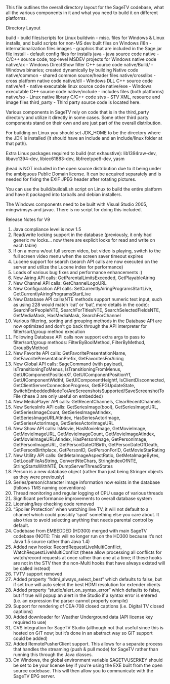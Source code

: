 This file outlines the overall directory layout for the SageTV codebase,
 what all the various components in it and what you need to build it on
 different platforms.

Directory Layout

build - build files/scripts for Linux
buildwin - misc. files for Windows & Linux installs, and build scripts for
	 non-MS dev built files on Windows
i18n - internationalization files
images - graphics that are included in the Sage.jar file
install - default config files for installs
java - java source code
native - C/C++ source code, top-level MSDEV projects for Windows native code
native/ax - Windows DirectShow filter C++ source code
native/Build/ - Windows binaries; created dynamically by building Native code
native/common - shared common source/header files
native/crosslibs - cross platform native code
native/dll - Windows DLL C++ source code
native/elf - native executable linux source code
native/exe - Windows executable C++ source code
native/include - includes files (both platforms)
native/so - Linux native library C/C++ code
stvs - STV XML, resource and image files
third_party - Third party source code is located here. 

Various components in SageTV rely on code that is in the third_party directory
and utilize it directly in some cases. Some other third party components stand
on their own and are just part of the overall distribution.

For building on Linux you should set JDK_HOME to be the directory where the JDK
is installed (it should have an include and an include/linux folder at that path).

Extra Linux packages required to build (not exhaustive): lib1394raw-dev,
libavc1394-dev, libiec61883-dev, libfreetype6-dev, yasm

jhead is NOT included in the open source distribution due to it being under the
ambiguous Public Domain license. It can be acquired separately and is needed for
fixing the EXIF JPEG header after rotating pictures.

You can use the build/buildall.sh script on Linux to build the entire platform and
have it packaged into tarballs and debian installers.

The Windows components need to be built with Visual Studio 2005, mingw/msys and javac.
There is no script for doing this included.

Release Notes for V9

1. Java compliance level is now 1.5
2. Read/write locking support in the database (previously, it only had generic rw locks... now there are explicit locks for read and write on each table)
3. If on a menu w/out full screen video, but video is playing, switch to the full screen video menu when the screen saver timeout expires
4. Lucene support for search (search API calls are now executed on the server and utilize the Lucene index for performance)
5. Loads of various bug fixes and performance enhancements :)
6. New Airing API calls: GetParentalLimitsExceeded, GetPlayableAiring
7. New Channel API calls: GetChannelLogoURL
8. New Configuration API calls: SetCurrentlyAiringProgramsStartLive, GetCurrentlyAiringProgramsStartLive
9. New Database API calls(NTE methods support numeric text input, such as using 228 would match ‘cat’ or ‘bat’, more details in the code): SearchForPeopleNTE, SearchForTitlesNTE, SearchSelectedFieldsNTE, GetMediaMask, HasMediaMask, SearchForChannel
10. Various filtering, sorting and grouping methods in the Database API are now optimized and don’t go back through the API interpreter for filter/sort/group method execution
11. Following Database API calls now support extra args to pass to filter/sort/group methods: FilterByBoolMethod, FilterByMethod, GroupByMethod
12. New Favorite API calls: GetFavoritePresentationName, GetFavoritePresentationPrefix, GetFavoritesForAiring
13. New Global API calls: SageCommand (with payload), IsTransitioningToMenus, IsTransitioningFromMenus, GetUIComponentPositionXf, GetUIComponentPositionYf, GetUIComponentWidthf, GetUIComponentHeightf, IsClientDisconnected, GetClientServerConnectionProgress, GetEPGUpdateState, SwitchEmbeddedModeTo/AreScreenshotsSupported/SaveScreenshotToFile (these 3 are only useful on embedded)
14. New MediaPlayer API calls: GetRecentChannels, ClearRecentChannels
15. New SeriesInfo API calls: GetSeriesImage(bool), GetSeriesImageURL, GetSeriesImageCount, GetSeriesImageAtIndex, GetSeriesImageURLAtIndex, HasSeriesActorImage, GetSeriesActorImage, GetSeriesActorImageURL
16. New Show API calls: IsMovie, HasMovieImage, GetMovieImage, GetMovieImageURL, GetMovieImageCount, GetMovieImageAtIndex, GetMovieImageURLAtIndex, HasPersonImage, GetPersonImage, GetPersonImageURL, GetPersonDateOfBirth, GetPersonDateOfDeath, GetPersonBirthplace, GetPersonID, GetPersonForID, GetMovieStarRating
17. New Utility API calls: GetMetaImageAspectRatio, GetMetaImageBytes, GetLocalFileAsString, ConvertNteChars, StringIndexOfNTE, StringStartsWithNTE, DumpServerThreadStates
18. Person is a new database object (rather than just being Stringer objects as they were previously)
19. Series/person/character image information now exists in the database (follows TMS naming conventions)
20. Thread monitoring and regular logging of CPU usage of various threads
21. Significant performance improvements to overall database system
22. Licensing/key checking code removed
23. “Spoiler Protection” when watching live TV, it will not default to a channel which could possibly ‘spoil’ something else you care about. It also tries to avoid selecting anything that needs parental control by default.
24. Codebase from EMBEDDED (HD300) merged with main SageTV codebase (NOTE: This will no longer run on the HD300 because it’s not Java 1.5 source rather than Java 1.4)
25. Added new hooks: RecordRequestLiveMultiConflict, WatchRequestLiveMultiConflict (these allow processing all conflicts for watch/record requests at once rather than one at a time; if these hooks are not in the STV then the non-Multi hooks that have always existed will be called instead)
26. TVTV support removed
27. Added property “hdmi_always_select_best” which defaults to false, but if set true will auto select the best HDMI resolution for extender clients
28. Added property “studio/alert_on_syntax_error” which defaults to false, but if true will popup an alert in the Studio if a syntax error is entered (i.e. an expression the parser cannot properly compile)
29. Support for rendering of CEA-708 closed captions (i.e. Digital TV closed captions)
30. Added downloader for Weather Underground data (API license key required to use)
31. CVS integration for SageTV Studio (although not that useful since this is hosted on GIT now; but it’s done in an abstract way so GIT support could be added)
32. Added RemotePusherClient support. This allows for a separate process that handles the streaming (push & pull mode) for SageTV rather than running this through the Java classes.
33. On Windows, the global environment variable SAGETVUSERKEY should be set to be your license key if you’re using the EXE built from the open source codebase. This will then allow you to communicate with the SageTV EPG server.
